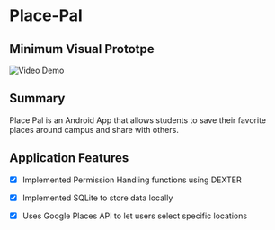 # Place-Pal

## Minimum Visual Prototpe

<img src='https://imgur.com/cwYVfBu.gif' title='Video Demo' width='' alt='Video Demo' />

## Summary

Place Pal is an Android App that allows students to save their favorite places around campus and share with others. 

## Application Features

- [x] Implemented Permission Handling functions using DEXTER
- [x] Implemented SQLite to store data locally
- [x] Uses Google Places API to let users select specific locations





